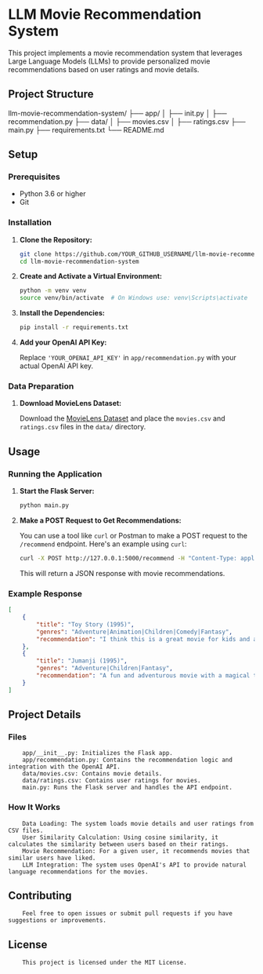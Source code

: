 # LLM Movie Recommendation System

This project implements a movie recommendation system that leverages Large Language Models (LLMs) to provide personalized movie recommendations based on user ratings and movie details.

## Project Structure

llm-movie-recommendation-system/
├── app/
│ ├── init.py
│ ├── recommendation.py
├── data/
│ ├── movies.csv
│ ├── ratings.csv
├── main.py
├── requirements.txt
└── README.md

## Setup

### Prerequisites

- Python 3.6 or higher
- Git

### Installation

1. **Clone the Repository:**

    ```bash
    git clone https://github.com/YOUR_GITHUB_USERNAME/llm-movie-recommendation-system.git
    cd llm-movie-recommendation-system
    ```

2. **Create and Activate a Virtual Environment:**

    ```bash
    python -m venv venv
    source venv/bin/activate  # On Windows use: venv\Scripts\activate
    ```

3. **Install the Dependencies:**

    ```bash
    pip install -r requirements.txt
    ```

4. **Add your OpenAI API Key:**

    Replace `'YOUR_OPENAI_API_KEY'` in `app/recommendation.py` with your actual OpenAI API key.

### Data Preparation

1. **Download MovieLens Dataset:**

    Download the [MovieLens Dataset](https://grouplens.org/datasets/movielens/) and place the `movies.csv` and `ratings.csv` files in the `data/` directory.

## Usage

### Running the Application

1. **Start the Flask Server:**

    ```bash
    python main.py
    ```

2. **Make a POST Request to Get Recommendations:**

    You can use a tool like `curl` or Postman to make a POST request to the `/recommend` endpoint. Here's an example using `curl`:

    ```bash
    curl -X POST http://127.0.0.1:5000/recommend -H "Content-Type: application/json" -d '{"user_id": 1}'
    ```

    This will return a JSON response with movie recommendations.

### Example Response

```json
[
    {
        "title": "Toy Story (1995)",
        "genres": "Adventure|Animation|Children|Comedy|Fantasy",
        "recommendation": "I think this is a great movie for kids and adults who enjoy animated adventures!"
    },
    {
        "title": "Jumanji (1995)",
        "genres": "Adventure|Children|Fantasy",
        "recommendation": "A fun and adventurous movie with a magical twist!"
    }
]
```
## Project Details

### Files
        app/__init__.py: Initializes the Flask app.
        app/recommendation.py: Contains the recommendation logic and integration with the OpenAI API.
        data/movies.csv: Contains movie details.
        data/ratings.csv: Contains user ratings for movies.
        main.py: Runs the Flask server and handles the API endpoint.
### How It Works
        Data Loading: The system loads movie details and user ratings from CSV files.
        User Similarity Calculation: Using cosine similarity, it calculates the similarity between users based on their ratings.
        Movie Recommendation: For a given user, it recommends movies that similar users have liked.
        LLM Integration: The system uses OpenAI's API to provide natural language recommendations for the movies.


## Contributing
        Feel free to open issues or submit pull requests if you have suggestions or improvements.

## License
        This project is licensed under the MIT License.